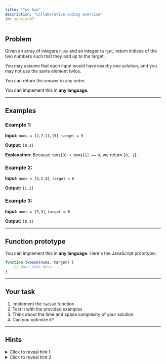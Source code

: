 ```yaml
---
title: "Two Sum"
description: "Collaborative coding exercise"
id: session07
---
```


## Problem

Given an array of integers `nums` and an integer `target`, return indices of the two numbers such that they add up to the target.

You may assume that each input would have exactly one solution, and you may not use the same element twice.

You can return the answer in any order.

You can implement this in **any language**.

---

## Examples

### Example 1:

**Input:** `nums = [2,7,11,15]`, `target = 9`

**Output:** `[0,1]`

**Explanation:** Because `nums[0] + nums[1] == 9`, we return `[0, 1]`.

### Example 2:

**Input:** `nums = [3,2,4]`, `target = 6`

**Output:** `[1,2]`

### Example 3:

**Input:** `nums = [3,3]`, `target = 6`

**Output:** `[0,1]`

---

<!-- ## Constraints

- `2 <= nums.length <= 10^4`
- `-10^9 <= nums[i] <= 10^9`
- `-10^9 <= target <= 10^9`
- Only one valid answer exists

--- -->

## Function prototype

You can implement this in **any language**. Here's the JavaScript prototype:
```javascript
function twoSum(nums, target) {
    // Your code here
}
```

---

## Your task

1. Implement the `twoSum` function
2. Test it with the provided examples
3. Think about the time and space complexity of your solution
4. Can you optimize it?

---

## Hints

<details>
<summary>Click to reveal hint 1</summary>

Try using a nested loop to check every pair of numbers.

</details>


<details>
<summary>Click to reveal hint 2</summary>

For each number, calculate what number you need to reach the target, then check if you've seen it before.

</details>